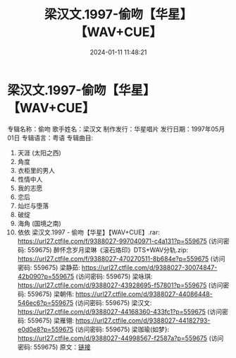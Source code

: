 ﻿---
title: 梁汉文.1997-偷吻【华星】【WAV+CUE】
date: 2024-01-11 11:48:21
categories: WAV车载音乐、镜像
tags: 华语中文
---
# 梁汉文.1997-偷吻【华星】【WAV+CUE】

专辑名称：偷吻
歌手姓名：梁汉文
制作发行：华星唱片
发行日期：1997年05月01日
专辑语言：粤语
专辑曲目:
01. 天涯 (太阳之西)
02. 角度
03. 衣柜里的男人
04. 性情中人
05. 我的志愿
06. 恋后
07. 灿烂与堕落
08. 破绽
09. 海角 (国境之南)
10. 依依
梁汉文.1997 - 偷吻【华星】【WAV+CUE】.rar: https://url27.ctfile.com/f/9388027-997040971-c4a131?p=559675
(访问密码: 559675)
醉怀念岁月梁琳《滚石烙印》DTS+WAV分轨.zip: https://url27.ctfile.com/f/9388027-470270511-8b684e?p=559675
(访问密码: 559675)
梁静茹: https://url27.ctfile.com/d/9388027-30074847-42b090?p=559675
(访问密码: 559675)
梁咏琪: https://url27.ctfile.com/d/9388027-43928695-f57801?p=559675
(访问密码: 559675)
梁朝伟: https://url27.ctfile.com/d/9388027-44086448-546ec6?p=559675
(访问密码: 559675)
梁汉文: https://url27.ctfile.com/d/9388027-44168360-433fc1?p=559675
(访问密码: 559675)
梁雁翎: https://url27.ctfile.com/d/9388027-44182793-e0d0e8?p=559675
(访问密码: 559675)
梁珈瑜(如梦}: https://url27.ctfile.com/d/9388027-44998567-f2587a?p=559675
(访问密码: 559675)
原文：[链接](https://blog.sina.com.cn/s/blog_1647c7e7601031468.html)